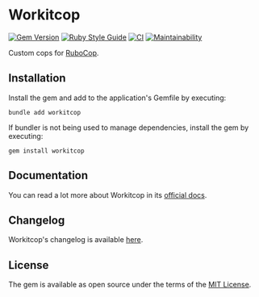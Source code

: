 # Workitcop
[![Gem Version](https://badge.fury.io/rb/workitcop.svg)](https://badge.fury.io/rb/workitcop) [![Ruby Style Guide](https://img.shields.io/badge/code_style-rubocop-brightgreen.svg)](https://github.com/rubocop/rubocop) [![CI](https://github.com/ydah/workitcop/actions/workflows/ci.yml/badge.svg)](https://github.com/ydah/workitcop/actions/workflows/ci.yml) [![Maintainability](https://api.codeclimate.com/v1/badges/77fd345a1f0e8ab706ed/maintainability)](https://codeclimate.com/github/ydah/workitcop/maintainability)

Custom cops for [RuboCop](https://github.com/rubocop/rubocop).

## Installation

Install the gem and add to the application's Gemfile by executing:

```command
bundle add workitcop
```

If bundler is not being used to manage dependencies, install the gem by executing:

```command
gem install workitcop
```

## Documentation

You can read a lot more about Workitcop in its [official docs](https://ydah.github.io/docs.wkt).

## Changelog

Workitcop's changelog is available [here](https://github.com/ydah/workitcop/blob/main/CHANGELOG.md).

## License

The gem is available as open source under the terms of the [MIT License](https://opensource.org/licenses/MIT).
